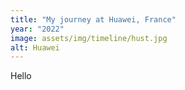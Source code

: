 ```yaml
---
title: "My journey at Huawei, France"
year: "2022"
image: assets/img/timeline/hust.jpg
alt: Huawei
---
```

Hello